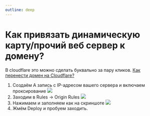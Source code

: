 ```yaml
---
outline: deep
---
```


# Как привязать динамическую карту/прочий веб сервер к домену?

В cloudflare это можно сделать буквально за пару кликов. [Как перенести домен на Cloudflare?](/transfer-domain)

1. Создаём A запись с IP-адресом вашего сервера и включаем проксирование
![](/originrules1.png)
2. Заходим в Rules -> Origin Rules
![](/originrules2.png)
3. Нажимаем  и заполняем как на скриншоте
![](/originrules3.png)
4. Жмём Deploy и пробуем заходить.
